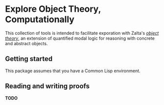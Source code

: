 Explore Object Theory, Computationally
==========

This collection of tools is intended to facilitate exporation with
Zalta's [*object theory*][zalta-abstract-objects], an extension of
quantified modal logic for reasoning with concrete and abstract
objects.

Getting started
----------

This package assumes that you have a Common Lisp environment.

Reading and writing proofs
----------

**TODO**

[zalta-abstract-objects]: http://bogus "*Abstract Objects: An Introduction to Axiomatic Metaphysics*"
